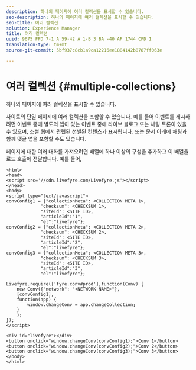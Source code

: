 ```yaml
---
description: 하나의 페이지에 여러 컬렉션을 표시할 수 있습니다.
seo-description: 하나의 페이지에 여러 컬렉션을 표시할 수 있습니다.
seo-title: 여러 컬렉션
solution: Experience Manager
title: 여러 컬렉션
uuid: 9675 FFD 7-1 A 59-42 A 1-B 3 BA -40 AF 1744 CFD 1
translation-type: tm+mt
source-git-commit: 5bf937c8cb1a9ca12216ee1884142b8787ff063e

---
```



# 여러 컬렉션 {#multiple-collections}

하나의 페이지에 여러 컬렉션을 표시할 수 있습니다.

사이트의 단일 페이지에 여러 컬렉션을 포함할 수 있습니다. 예를 들어 이벤트를 게시하려면 이벤트 중에 별도의 앱이 있는 이벤트 중에 라이브 블로그 또는 채팅 토론이 있을 수 있으며, 소셜 웹에서 관련된 선별된 컨텐츠가 표시됩니다. 또는 문서 아래에 채팅과 함께 댓글 앱을 포함할 수도 있습니다.

페이지에 대한 여러 대화를 가져오려면 배열에 하나 이상의 구성을 추가하고 이 배열을 로드 호출에 전달합니다. 예를 들어,

```
<html> 
<head> 
<script src='//cdn.livefyre.com/Livefyre.js'></script> 
</head> 
<body> 
<script type="text/javascript"> 
convConfig1 = {"collectionMeta": <COLLECTION META 1>, 
             "checksum": <CHECKSUM 1>, 
             "siteId": <SITE ID>, 
             "articleId":"1", 
             "el":"livefyre"}; 
convConfig2 = {"collectionMeta": <COLLECTION META 2>, 
             "checksum": <CHECKSUM 2>, 
             "siteId": <SITE ID>, 
             "articleId":"2", 
             "el":"livefyre"}; 
convConfig3 = {"collectionMeta": <COLLECTION META 3>, 
             "checksum": <CHECKSUM 3>, 
             "siteId": <SITE ID>, 
             "articleId":"3", 
             "el":"livefyre"}; 
  
Livefyre.require(['fyre.conv#prod'],function(Conv) { 
    new Conv({"network": "<NETWORK NAME>"}, 
    [convConfig1], 
    function(app) {  
        window.changeConv = app.changeCollection; 
    } 
    ); 
}); 
</script> 
  
<div id="livefyre"></div> 
<button onclick="window.changeConv(convConfig1);">Conv 1</button> 
<button onclick="window.changeConv(convConfig2);">Conv 2</button> 
<button onclick="window.changeConv(convConfig3);">Conv 3</button> 
</body> 
</html>
```
